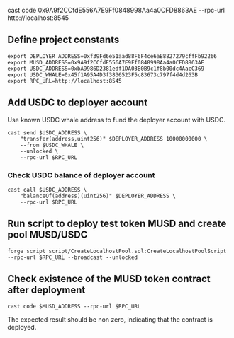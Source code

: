 

    
cast code 0x9A9f2CCfdE556A7E9Ff0848998Aa4a0CFD8863AE --rpc-url http://localhost:8545

## Define project constants
```shell
export DEPLOYER_ADDRESS=0xf39Fd6e51aad88F6F4ce6aB8827279cffFb92266
export MUSD_ADDRESS=0x9A9f2CCfdE556A7E9Ff0848998Aa4a0CFD8863AE
export USDC_ADDRESS=0xbA9986D2381edf1DA03B0B9c1f8b00dc4AacC369
export USDC_WHALE=0x45f1A95A4D3f3836523F5c83673c797f4d4d263B
export RPC_URL=http://localhost:8545
```

## Add USDC to deployer account
Use known USDC whale address to fund the deployer account with USDC.

```shell
cast send $USDC_ADDRESS \
    "transfer(address,uint256)" $DEPLOYER_ADDRESS 10000000000 \
    --from $USDC_WHALE \
    --unlocked \
    --rpc-url $RPC_URL
```

### Check USDC balance of deployer account
```shell
cast call $USDC_ADDRESS \
    "balanceOf(address)(uint256)" $DEPLOYER_ADDRESS \
    --rpc-url $RPC_URL
```


## Run script to deploy test token MUSD and create pool MUSD/USDC
```shell
forge script script/CreateLocalhostPool.sol:CreateLocalhostPoolScript --rpc-url $RPC_URL --broadcast --unlocked
```

## Check existence of the MUSD token contract after deployment
```shell
cast code $MUSD_ADDRESS --rpc-url $RPC_URL
```
The expected result should be non zero, indicating that the contract is deployed.